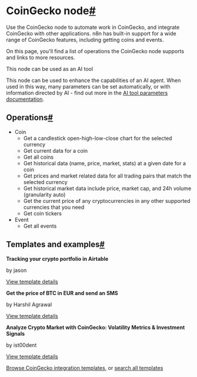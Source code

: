 [](https://github.com/n8n-io/n8n-docs/edit/main/docs/integrations/builtin/app-nodes/n8n-nodes-base.coingecko.md "Edit this page")

# CoinGecko node[#](#coingecko-node "Permanent link")

Use the CoinGecko node to automate work in CoinGecko, and integrate CoinGecko with other applications. n8n has built-in support for a wide range of CoinGecko features, including getting coins and events.

On this page, you'll find a list of operations the CoinGecko node supports and links to more resources.

This node can be used as an AI tool

This node can be used to enhance the capabilities of an AI agent. When used in this way, many parameters can be set automatically, or with information directed by AI - find out more in the [AI tool parameters documentation](../../../../advanced-ai/examples/using-the-fromai-function/).

## Operations[#](#operations "Permanent link")

*   Coin
    *   Get a candlestick open-high-low-close chart for the selected currency
    *   Get current data for a coin
    *   Get all coins
    *   Get historical data (name, price, market, stats) at a given date for a coin
    *   Get prices and market related data for all trading pairs that match the selected currency
    *   Get historical market data include price, market cap, and 24h volume (granularity auto)
    *   Get the current price of any cryptocurrencies in any other supported currencies that you need
    *   Get coin tickers
*   Event
    *   Get all events

## Templates and examples[#](#templates-and-examples "Permanent link")

**Tracking your crypto portfolio in Airtable**

by jason

[View template details](https://n8n.io/workflows/859-tracking-your-crypto-portfolio-in-airtable/)

**Get the price of BTC in EUR and send an SMS**

by Harshil Agrawal

[View template details](https://n8n.io/workflows/704-get-the-price-of-btc-in-eur-and-send-an-sms/)

**Analyze Crypto Market with CoinGecko: Volatility Metrics & Investment Signals**

by ist00dent

[View template details](https://n8n.io/workflows/4115-analyze-crypto-market-with-coingecko-volatility-metrics-and-investment-signals/)

[Browse CoinGecko integration templates](https://n8n.io/integrations/coingecko/), or [search all templates](https://n8n.io/workflows/)